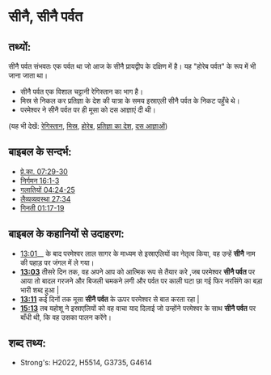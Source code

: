 # सीनै, सीनै पर्वत #

## तथ्यों: ##

सीनै पर्वत संभवतः एक पर्वत था जो आज के सीनै प्रायद्वीप के दक्षिण में है। यह "होरेब पर्वत" के रूप में भी जाना जाता था।

* सीनै पर्वत एक विशाल चट्टानी रेगिस्तान का भाग है।
* मिस्र से निकल कर प्रतिज्ञा के देश की यात्रा के समय इस्राएली सीनै पर्वत के निकट पहुँचे थे।
* परमेश्वर ने सीनै पर्वत पर ही मूसा को दस आज्ञाएं दी थी।

(यह भी देखें: [रेगिस्तान](../other/desert.md), [मिस्र](../names/egypt.md), [होरेब](../names/horeb.md), [प्रतिज्ञा का देश](../kt/promisedland.md), [दस आज्ञाओं](../other/tencommandments.md))

## बाइबल के सन्दर्भ: ##

* [प्रे.का. 07:29-30](rc://en/tn/help/act/07/29)
* [निर्गमन 16:1-3](rc://en/tn/help/exo/16/01)
* [गलातियों 04:24-25](rc://en/tn/help/gal/04/24)
* [लैव्यव्यवस्था 27:34](rc://en/tn/help/lev/27/34)
* [गिनती 01:17-19](rc://en/tn/help/num/01/17)

## बाइबल के कहानियों से उदाहरण: ##

* [13:01](rc://en/tn/help/obs/13/01)__ के बाद परमेश्वर लाल सागर के माध्यम से इस्राएलियों का नेतृत्व किया, वह उन्हें __सीनै__ नाम की पहाड़ पर जंगल में ले गया।
* __[13:03](rc://en/tn/help/obs/13/03)__ तीसरे दिन तक, वह अपने आप को आत्मिक रूप से तैयार करे ,जब परमेश्वर __सीनै पर्वत__ पर आया तो बादल गरजने और बिजली चमकने लगी और पर्वत पर काली घटा छा गई फिर नरसिंगे का बड़ा भारी शब्द हुआ |
* __[13:11](rc://en/tn/help/obs/13/11)__ कई दिनों तक मूसा __सीनै पर्वत__ के ऊपर परमेश्वर से बात करता रहा |
* __[15:13](rc://en/tn/help/obs/15/13)__  तब यहोशू ने इस्राएलियों को वह वाचा याद दिलाई जो उन्होंने परमेश्वर के साथ __सीनै पर्वत__ पर बाँधी थी, कि वह उसका पालन करेंगे।

## शब्द तथ्य: ##

* Strong's: H2022, H5514, G3735, G4614
